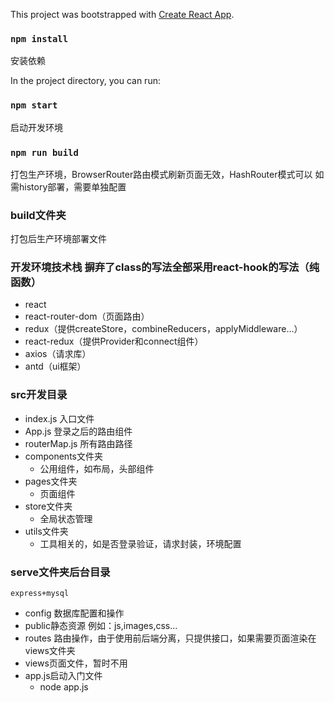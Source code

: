 This project was bootstrapped with [Create React App](https://github.com/facebook/create-react-app).

### `npm install`
安装依赖

In the project directory, you can run:
### `npm start`
启动开发环境

### `npm run build`
打包生产环境，BrowserRouter路由模式刷新页面无效，HashRouter模式可以
如需history部署，需要单独配置

### build文件夹
打包后生产环境部署文件

### 开发环境技术栈 摒弃了class的写法全部采用react-hook的写法（纯函数）

- react 
- react-router-dom（页面路由）
- redux（提供createStore，combineReducers，applyMiddleware...）
- react-redux（提供Provider和connect组件）
- axios（请求库）
- antd（ui框架）


### src开发目录

+ index.js 入口文件
+ App.js 登录之后的路由组件
+ routerMap.js 所有路由路径
+ components文件夹
    + 公用组件，如布局，头部组件
+ pages文件夹
    + 页面组件
+ store文件夹
    + 全局状态管理
+ utils文件夹
    + 工具相关的，如是否登录验证，请求封装，环境配置


### serve文件夹后台目录
`
express+mysql
`
+ config 数据库配置和操作
+ public静态资源 例如：js,images,css...
+ routes 路由操作，由于使用前后端分离，只提供接口，如果需要页面渲染在views文件夹
+ views页面文件，暂时不用
+ app.js启动入门文件 
    + node app.js

